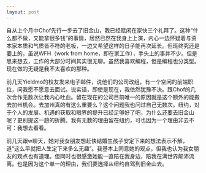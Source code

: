 ```yaml
---
layout: post
---
```

自从上个月中Chof先行一步去了旧金山，我已经赋闲在家快三个礼拜了。这种“什么都不做，又能拿很多钱”的事情，居然已然在我身上上演，内心一边怀疑着与资本家本质和气质皆不符的老板，一边又希望这样的日子能再次延长。但班终究还是要上的。虽说WFH（work from home，即在家工作），手头上的事并不少。但是思来想去，工作的大部分时间其实很无聊。虽然我喜欢编程，但是编程也分类型。现在做的无疑是我不太喜欢的那种。

前几天Yieldmo的校友发来电子邮件，说他们的公司改组，有一个空闲的前端职位，问我愿不愿意去面试。说实话，即使是现在，我依然犹豫不决。跟Chof的几次合作无数次让我内心吐血。留在现在的公司目前唯一的原因就是这个额外的能搬去加州机会。去加州真的有这么重要么？这个问题我也问过自己无数次。纽约，对于个人的发展、机遇的获取和眼界的提升已经足够好了吧，为什么还要去旧金山呢？更别提这一趟的折腾。我有无数的理由留在纽约，可也因为一个理由非去不可：我想去看看。

前几天跟w聊天，她对我女朋友想赶快结婚生孩子安定下来的想法表示不解，道“这么早就把人生定下来多么无趣”。我基本上同意她的观点，但我也认为我女朋友的观点也有道理。但同时也很感激她能一直陪在我身边，陪我在满世界颠沛流离。也是因为这个单一的理由，我们要选择从纽约自驾到旧金山去。